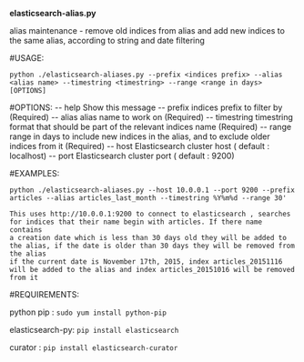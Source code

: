 **elasticsearch-alias.py**

alias maintenance - remove old indices from alias and add new indices to the same alias, according to string and date filtering

#USAGE: 

`python ./elasticsearch-aliases.py --prefix <indices prefix> --alias <alias name> --timestring <timestring> --range <range in days> [OPTIONS]`

#OPTIONS:
  -- help          Show this message
  -- prefix        indices prefix to filter by (Required)
  -- alias         alias name to work on (Required)
  -- timestring    timestring format that should be part of the relevant indices name (Required)
  -- range         range in days to include new indices in the alias, and to exclude older indices from it (Required)
  -- host          Elasticsearch cluster host ( default :  localhost)
  -- port          Elasticsearch cluster port ( default : 9200)

#EXAMPLES:

  `python ./elasticsearch-aliases.py --host 10.0.0.1 --port 9200 --prefix articles --alias articles_last_month --timestring %Y%m%d --range 30'`

    This uses http://10.0.0.1:9200 to connect to elasticsearch , searches for indices that their name begin with articles. If there name contains
    a creation date which is less than 30 days old they will be added to the alias, if the date is older than 30 days they will be removed from the alias
    if the current date is November 17th, 2015, index articles_20151116 will be added to the alias and index articles_20151016 will be removed from it

#REQUIREMENTS:

python
pip : `sudo yum install python-pip`

elasticsearch-py: `pip install elasticsearch`

curator : `pip install elasticsearch-curator`
